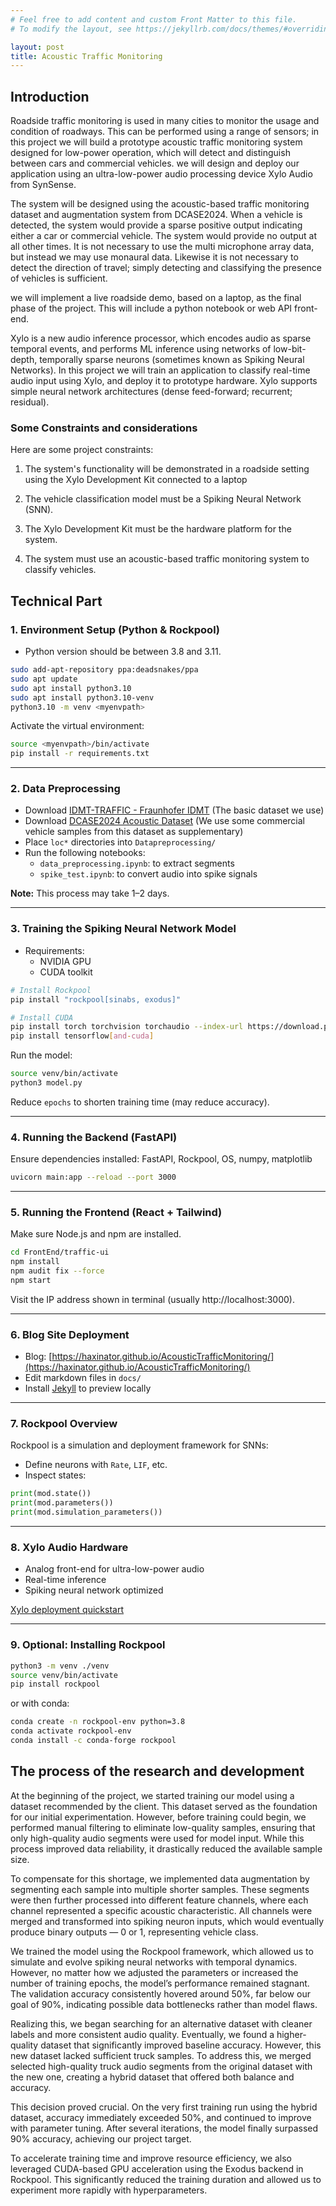```yaml
---
# Feel free to add content and custom Front Matter to this file.
# To modify the layout, see https://jekyllrb.com/docs/themes/#overriding-theme-defaults

layout: post
title: Acoustic Traffic Monitoring
---
```


## Introduction

Roadside traffic monitoring is used in many cities to monitor the usage and condition of 
roadways. This can be performed using a range of sensors; in this project we will build a 
prototype acoustic traffic monitoring system designed for low-power operation, which 
will detect and distinguish between cars and commercial vehicles. we will design and 
deploy our application using an ultra-low-power audio processing device Xylo 
Audio from SynSense. 

The system will be designed using the acoustic-based traffic monitoring dataset and 
augmentation system from DCASE2024. When a vehicle is detected, the system would 
provide a sparse positive output indicating either a car or commercial vehicle. The system 
would provide no output at all other times. It is not necessary to use the multi
microphone array data, but instead we may use monaural data. Likewise it is not 
necessary to detect the direction of travel; simply detecting and classifying the presence 
of vehicles is sufficient. 

we will implement a live roadside demo, based on a laptop, as the final phase of the 
project. This will include a python notebook or web API front-end. 

Xylo is a new audio inference processor, which encodes audio as sparse temporal events, 
and performs ML inference using networks of low-bit-depth, temporally sparse 
neurons (sometimes known as Spiking Neural Networks). In this project we will train an 
application to classify real-time audio input using Xylo, and deploy it to prototype 
hardware. Xylo supports simple neural network architectures (dense feed-forward; 
recurrent; residual).

### Some Constraints and considerations
Here are some project constraints: 

1. The system's functionality will be demonstrated in a roadside setting using the Xylo Development Kit connected to a laptop 

2. The vehicle classification model must be a Spiking Neural Network (SNN). 

3. The Xylo Development Kit must be the hardware platform for the system.

4. The system must use an acoustic-based traffic monitoring system to classify vehicles.

## Technical Part
### 1. Environment Setup (Python & Rockpool)

- Python version should be between 3.8 and 3.11.

```bash
sudo add-apt-repository ppa:deadsnakes/ppa
sudo apt update
sudo apt install python3.10
sudo apt install python3.10-venv
python3.10 -m venv <myenvpath>
```

Activate the virtual environment:

```bash
source <myenvpath>/bin/activate
pip install -r requirements.txt
```

---

### 2. Data Preprocessing

- Download [IDMT-TRAFFIC - Fraunhofer IDMT](https://www.idmt.fraunhofer.de/en/publications/datasets/traffic.html) (The basic dataset we use)
- Download [DCASE2024 Acoustic Dataset](https://dcase.community/challenge2024/task-acoustic-based-traffic-monitoring) (We use some commercial vehicle samples from this dataset as supplementary)
- Place `loc*` directories into `Datapreprocessing/`
- Run the following notebooks:
  - `data_preprocessing.ipynb`: to extract segments
  - `spike_test.ipynb`: to convert audio into spike signals

**Note:** This process may take 1–2 days.

---

### 3. Training the Spiking Neural Network Model

- Requirements:
  - NVIDIA GPU
  - CUDA toolkit

```bash
# Install Rockpool
pip install "rockpool[sinabs, exodus]"
```

```bash
# Install CUDA
pip install torch torchvision torchaudio --index-url https://download.pytorch.org/whl/cu118
pip install tensorflow[and-cuda]
```

Run the model:

```bash
source venv/bin/activate
python3 model.py
```

Reduce `epochs` to shorten training time (may reduce accuracy).

---

### 4. Running the Backend (FastAPI)

Ensure dependencies installed: FastAPI, Rockpool, OS, numpy, matplotlib

```bash
uvicorn main:app --reload --port 3000
```

---

### 5. Running the Frontend (React + Tailwind)

Make sure Node.js and npm are installed.

```bash
cd FrontEnd/traffic-ui
npm install
npm audit fix --force
npm start
```

Visit the IP address shown in terminal (usually http://localhost:3000).

---

### 6. Blog Site Deployment

- Blog: [https://haxinator.github.io/AcousticTrafficMonitoring/](https://haxinator.github.io/AcousticTrafficMonitoring/)
- Edit markdown files in `docs/`
- Install [Jekyll](https://jekyllrb.com/docs/installation/) to preview locally

---

### 7. Rockpool Overview

Rockpool is a simulation and deployment framework for SNNs:

- Define neurons with `Rate`, `LIF`, etc.
- Inspect states:

```python
print(mod.state())
print(mod.parameters())
print(mod.simulation_parameters())
```

---

### 8. Xylo Audio Hardware

- Analog front-end for ultra-low-power audio
- Real-time inference
- Spiking neural network optimized

[Xylo deployment quickstart](https://rockpool.ai/devices/quick-xylo/deploy_to_xylo.html)

---

### 9. Optional: Installing Rockpool

```bash
python3 -m venv ./venv
source venv/bin/activate
pip install rockpool
```

or with conda:

```bash
conda create -n rockpool-env python=3.8
conda activate rockpool-env
conda install -c conda-forge rockpool
```

## The process of the research and development
At the beginning of the project, we started training our model using a dataset recommended by the client. This dataset served as the foundation for our initial experimentation. However, before training could begin, we performed manual filtering to eliminate low-quality samples, ensuring that only high-quality audio segments were used for model input. While this process improved data reliability, it drastically reduced the available sample size.

To compensate for this shortage, we implemented data augmentation by segmenting each sample into multiple shorter samples. These segments were then further processed into different feature channels, where each channel represented a specific acoustic characteristic. All channels were merged and transformed into spiking neuron inputs, which would eventually produce binary outputs — 0 or 1, representing vehicle class.

We trained the model using the Rockpool framework, which allowed us to simulate and evolve spiking neural networks with temporal dynamics. However, no matter how we adjusted the parameters or increased the number of training epochs, the model’s performance remained stagnant. The validation accuracy consistently hovered around 50%, far below our goal of 90%, indicating possible data bottlenecks rather than model flaws.

Realizing this, we began searching for an alternative dataset with cleaner labels and more consistent audio quality. Eventually, we found a higher-quality dataset that significantly improved baseline accuracy. However, this new dataset lacked sufficient truck samples. To address this, we merged selected high-quality truck audio segments from the original dataset with the new one, creating a hybrid dataset that offered both balance and accuracy.

This decision proved crucial. On the very first training run using the hybrid dataset, accuracy immediately exceeded 50%, and continued to improve with parameter tuning. After several iterations, the model finally surpassed 90% accuracy, achieving our project target.

To accelerate training time and improve resource efficiency, we also leveraged CUDA-based GPU acceleration using the Exodus backend in Rockpool. This significantly reduced the training duration and allowed us to experiment more rapidly with hyperparameters.